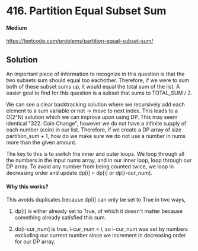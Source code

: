 # 416. Partition Equal Subset Sum

#### Medium

https://leetcode.com/problems/partition-equal-subset-sum/

## Solution

An important piece of information to recognize in this question is that the two subsets sum should equal too eachother.
Therefore, if we were to sum both of these subset sums up, it would equal the total sum of the list.
A easier goal to find for this question is a subset that sums to TOTAL_SUM / 2.

We can see a clear backtracking solution where we recursively add each element to a sum variable or not -> move to next index. This leads to a O(2^N) solution which we can improve upon using DP.
This may seem identical "322. Coin Change", however we do not have a infinite supply of each number (coin) in our list.
Therefore, if we create a DP array of size partition_sum + 1, how do we make sure we do not use a number in nums more than the given amount.

The key to this is to switch the inner and outer loops. We loop through all the numbers in the input nums array, and in our inner loop, loop through our DP array. To avoid any number from being counted twice, we loop in decreasing order and update dp[i] = dp[i] or dp[i-cur_num].

#### Why this works?

This avoids duplicates because dp[i] can only be set to True in two ways,

1. dp[i] is either already set to True, of which it doesn't matter because something already satisfied this sum.

2. do[i-cur_num] is true. i-cur_num < i, so i-cur_num was set by numbers excluding our current number since we increment in decreasing order for our DP array.
